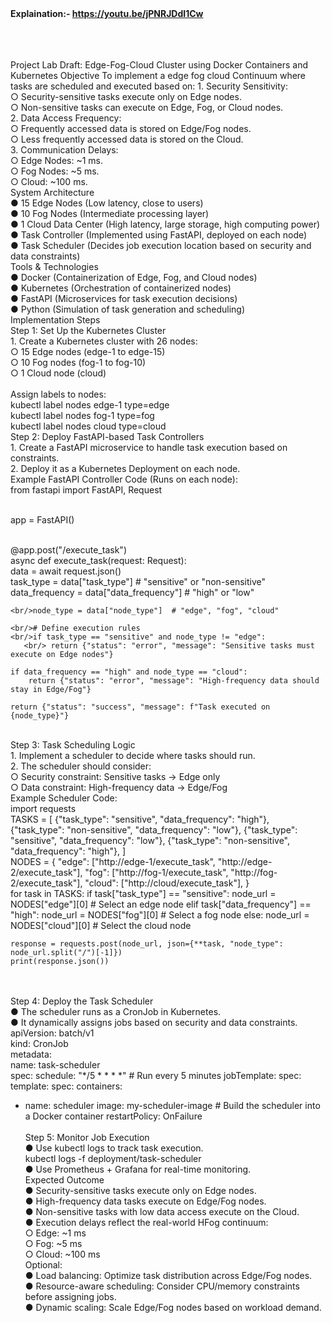 <br/><br/>
**Explaination:- https://youtu.be/jPNRJDdI1Cw**
 
<br/>
<br/><br/>
Project Lab Draft: Edge-Fog-Cloud Cluster using Docker 
Containers and Kubernetes 
Objective 
To implement a edge fog cloud Continuum where tasks are scheduled and executed based 
on: 
1. Security Sensitivity: 
<br/>○ Security-sensitive tasks execute only on Edge nodes. 
<br/>○ Non-sensitive tasks can execute on Edge, Fog, or Cloud nodes. 

<br/>
2. Data Access Frequency: 
<br/>○ Frequently accessed data is stored on Edge/Fog nodes. 
<br/>○ Less frequently accessed data is stored on the Cloud. 
<br/>3. Communication Delays: 
<br/>○ Edge Nodes: ~1 ms. 
<br/>○ Fog Nodes: ~5 ms. 
<br/>○ Cloud: ~100 ms. 
<br/>System Architecture 
<br/>● 15 Edge Nodes (Low latency, close to users) 
<br/>● 10 Fog Nodes (Intermediate processing layer) 
<br/>● 1 Cloud Data Center (High latency, large storage, high computing power) 
<br/>● Task Controller (Implemented using FastAPI, deployed on each node) 
<br/>● Task Scheduler (Decides job execution location based on security and data constraints) 
<br/>Tools & Technologies 
<br/>● Docker (Containerization of Edge, Fog, and Cloud nodes) 
<br/>● Kubernetes (Orchestration of containerized nodes) 
<br/>● FastAPI (Microservices for task execution decisions) 
<br/>● Python (Simulation of task generation and scheduling) 
<br/>Implementation Steps 
<br/>Step 1: Set Up the Kubernetes Cluster 
<br/>1. Create a Kubernetes cluster with 26 nodes: 
<br/>○ 15 Edge nodes (edge-1 to edge-15) 
<br/>○ 10 Fog nodes (fog-1 to fog-10) 
<br/>○ 1 Cloud node (cloud) 
<br/><br/>Assign labels to nodes: 
 <br/>kubectl label nodes edge-1 type=edge 
<br/>kubectl label nodes fog-1 type=fog 
<br/>kubectl label nodes cloud type=cloud 
<br/>Step 2: Deploy FastAPI-based Task Controllers 
<br/>1. Create a FastAPI microservice to handle task execution based on constraints. 
<br/>2. Deploy it as a Kubernetes Deployment on each node. 
<br/>Example FastAPI Controller Code (Runs on each node): 
<br/>from fastapi import FastAPI, Request 
 
<br/>app = FastAPI() 
 
<br/>@app.post("/execute_task") 
<br/>async def execute_task(request: Request): 
    <br/>data = await request.json() 
    <br/>task_type = data["task_type"]  # "sensitive" or "non-sensitive" 
    <br/>data_frequency = data["data_frequency"]  # "high" or "low" 
 
    <br/>node_type = data["node_type"]  # "edge", "fog", "cloud" 
 
    <br/># Define execution rules 
    <br/>if task_type == "sensitive" and node_type != "edge": 
       <br/> return {"status": "error", "message": "Sensitive tasks must execute on Edge nodes"} 
 
    if data_frequency == "high" and node_type == "cloud": 
        return {"status": "error", "message": "High-frequency data should stay in Edge/Fog"} 
 
    return {"status": "success", "message": f"Task executed on {node_type}"} 
 
<br/>Step 3: Task Scheduling Logic 
<br/>1. Implement a scheduler to decide where tasks should run. 
<br/>2. The scheduler should consider: 
<br/>○ Security constraint: Sensitive tasks → Edge only 
<br/>○ Data constraint: High-frequency data → Edge/Fog 
<br/>Example Scheduler Code: 
<br/>import requests 
<br/> 
TASKS = [ 
    {"task_type": "sensitive", "data_frequency": "high"}, 
    {"task_type": "non-sensitive", "data_frequency": "low"}, 
    {"task_type": "sensitive", "data_frequency": "low"}, 
    {"task_type": "non-sensitive", "data_frequency": "high"}, 
] 
 <br/>
NODES = { 
    "edge": ["http://edge-1/execute_task", "http://edge-2/execute_task"], 
    "fog": ["http://fog-1/execute_task", "http://fog-2/execute_task"], 
    "cloud": ["http://cloud/execute_task"], 
} 
 <br/>
for task in TASKS: 
    if task["task_type"] == "sensitive": 
        node_url = NODES["edge"][0]  # Select an edge node 
    elif task["data_frequency"] == "high": 
        node_url = NODES["fog"][0]  # Select a fog node 
    else: 
        node_url = NODES["cloud"][0]  # Select the cloud node 
 
    response = requests.post(node_url, json={**task, "node_type": node_url.split("/")[-1]}) 
    print(response.json()) 
 <br/><br/>
Step 4: Deploy the Task Scheduler 
<br/>● The scheduler runs as a CronJob in Kubernetes. 
<br/>● It dynamically assigns jobs based on security and data constraints. 
<br/>apiVersion: batch/v1 
<br/>kind: CronJob 
<br/>metadata: 
  <br/>name: task-scheduler 
<br/>spec: 
  schedule: "*/5 * * * *"  # Run every 5 minutes 
  jobTemplate: 
    spec: 
      template: 
        spec: 
          containers: 
- name: scheduler 
image: my-scheduler-image  # Build the scheduler into a Docker container 
restartPolicy: OnFailure 
<br/><br/>Step 5: Monitor Job Execution 
<br/>● Use kubectl logs to track task execution. 
<br/>kubectl logs -f deployment/task-scheduler 
<br/>● Use Prometheus + Grafana for real-time monitoring. 
<br/>Expected Outcome 
<br/>● Security-sensitive tasks execute only on Edge nodes. 
<br/>● High-frequency data tasks execute on Edge/Fog nodes. 
<br/>● Non-sensitive tasks with low data access execute on the Cloud. 
<br/>● Execution delays reflect the real-world HFog continuum: 
<br/>○ Edge: ~1 ms 
<br/>○ Fog: ~5 ms 
<br/>○ Cloud: ~100 ms 
<br/>Optional: 
<br/>● Load balancing: Optimize task distribution across Edge/Fog nodes. 
<br/>● Resource-aware scheduling: Consider CPU/memory constraints before assigning jobs. 
<br/>● Dynamic scaling: Scale Edge/Fog nodes based on workload demand.

